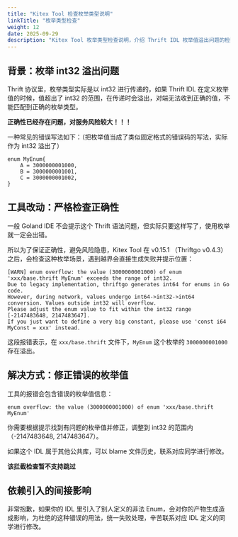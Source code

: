 ```yaml
---
title: "Kitex Tool 检查枚举类型说明"
linkTitle: "枚举类型检查"
weight: 12
date: 2025-09-29
description: "Kitex Tool 枚举类型检查说明，介绍 Thrift IDL 枚举值溢出问题的检查机制。"
---
```


## 背景：枚举 int32 溢出问题

Thrift 协议里，枚举类型实际是以 int32 进行传递的，如果 Thrift IDL 在定义枚举值的时候，值超出了 int32 的范围，在传递时会溢出，对端无法收到正确的值，不能匹配到正确的枚举类型。

**正确性已经存在问题，对服务风险较大！！！**

一种常见的错误写法如下：（把枚举值当成了类似固定格式的错误码的写法，实际作为 int32 溢出了）

```thrift
enum MyEnum{
    A = 3000000001000,
    B = 3000000001001,
    C = 3000000001002,
}
```

## 工具改动：严格检查正确性

一般 Goland IDE 不会提示这个 Thrift 语法问题，但实际只要这样写了，使用枚举就一定会出错。

所以为了保证正确性，避免风险隐患，Kitex Tool 在 v0.15.1 （Thriftgo v0.4.3）之后，会检查这种枚举场景，遇到越界会直接生成失败并提示位置：

```
[WARN] enum overflow: the value (3000000001000) of enum 'xxx/base.thrift MyEnum' exceeds the range of int32.
Due to legacy implementation, thriftgo generates int64 for enums in Go code.
However, during network, values undergo int64->int32->int64 conversion. Values outside int32 will overflow.
Please adjust the enum value to fit within the int32 range [-2147483648, 2147483647].
If you just want to define a very big constant, please use 'const i64 MyConst = xxx' instead.
```

这段报错表示，在 `xxx/base.thrift` 文件下，`MyEnum` 这个枚举的 `3000000001000` 存在溢出。

## 解决方式：修正错误的枚举值

工具的报错会包含错误的枚举值信息：

```
enum overflow: the value (3000000001000) of enum 'xxx/base.thrift MyEnum'
```

你需要根据提示找到有问题的枚举值并修正，调整到 int32 的范围内（-2147483648, 2147483647）。

如果这个 IDL 属于其他公共库，可以 blame 文件历史，联系对应同学进行修改。

**该拦截检查暂不支持跳过**

## 依赖引入的间接影响

非常抱歉，如果你的 IDL 里引入了别人定义的非法 Enum，会对你的产物生成造成影响，为杜绝的这种错误的用法，统一失败处理，辛苦联系对应 IDL 定义的同学进行修改。

